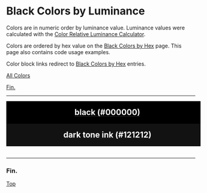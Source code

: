 <!--suppress HtmlUnknownTarget -->
<style>
  div.color-block {
    text-align: center;
  }

  .color-block {
    width: 100%;
    margin: 0;
    padding: 0.5em;
  }

  .black-pass {
    color: black;
  }

  .white-pass {
    color: white;
  }
</style>

# Black Colors by Luminance

Colors are in numeric order by luminance value. Luminance values were calculated with the
<a href="https://contrastchecker.online/color-relative-luminance-calculator" target="_blank" rel="noopener noreferrer">Color Relative Luminance Calculator</a>.

Colors are ordered by hex value on the [Black Colors by Hex](./black-colors-by-hex.md) page.
This page also contains code usage examples.

Color block links redirect to [Black Colors by Hex](./black-colors-by-hex.md) entries.

[All Colors](../all-colors.md)

[Fin.](#fin)

----

<!-- luminance: 0.0 -->
<div class="color-block" style="background: #000000;">
  <a href="./black-colors-by-hex.html#black-000000">
    <h2 class="color-block white-pass">black (#000000)</h2>
  </a>
</div>

<!-- luminance: 0.006048833 -->
<div class="color-block" style="background: #121212;">
  <a href="./black-colors-by-hex.html#dark-tone-ink-121212">
    <h2 class="color-block white-pass">dark tone ink (#121212)</h2>
  </a>
</div>
<br/> <!-- only after last entry -->

----

### Fin.

[Top](#black-colors-by-luminance)
